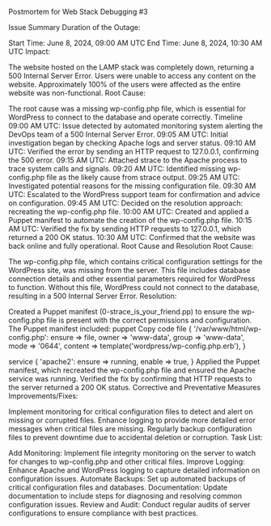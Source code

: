 
Postmortem for Web Stack Debugging #3

Issue Summary
Duration of the Outage:

Start Time: June 8, 2024, 09:00 AM UTC
End Time: June 8, 2024, 10:30 AM UTC
Impact:

The website hosted on the LAMP stack was completely down, returning a 500 Internal Server Error.
Users were unable to access any content on the website.
Approximately 100% of the users were affected as the entire website was non-functional.
Root Cause:

The root cause was a missing wp-config.php file, which is essential for WordPress to connect to the database and operate correctly.
Timeline
09:00 AM UTC: Issue detected by automated monitoring system alerting the DevOps team of a 500 Internal Server Error.
09:05 AM UTC: Initial investigation began by checking Apache logs and server status.
09:10 AM UTC: Verified the error by sending an HTTP request to 127.0.0.1, confirming the 500 error.
09:15 AM UTC: Attached strace to the Apache process to trace system calls and signals.
09:20 AM UTC: Identified missing wp-config.php file as the likely cause from strace output.
09:25 AM UTC: Investigated potential reasons for the missing configuration file.
09:30 AM UTC: Escalated to the WordPress support team for confirmation and advice on configuration.
09:45 AM UTC: Decided on the resolution approach: recreating the wp-config.php file.
10:00 AM UTC: Created and applied a Puppet manifest to automate the creation of the wp-config.php file.
10:15 AM UTC: Verified the fix by sending HTTP requests to 127.0.0.1, which returned a 200 OK status.
10:30 AM UTC: Confirmed that the website was back online and fully operational.
Root Cause and Resolution
Root Cause:

The wp-config.php file, which contains critical configuration settings for the WordPress site, was missing from the server. This file includes database connection details and other essential parameters required for WordPress to function. Without this file, WordPress could not connect to the database, resulting in a 500 Internal Server Error.
Resolution:

Created a Puppet manifest (0-strace_is_your_friend.pp) to ensure the wp-config.php file is present with the correct permissions and configuration.
The Puppet manifest included:
puppet
Copy code
file { '/var/www/html/wp-config.php':
  ensure  => file,
  owner   => 'www-data',
  group   => 'www-data',
  mode    => '0644',
  content => template('wordpress/wp-config.php.erb'),
}

service { 'apache2':
  ensure => running,
  enable => true,
}
Applied the Puppet manifest, which recreated the wp-config.php file and ensured the Apache service was running.
Verified the fix by confirming that HTTP requests to the server returned a 200 OK status.
Corrective and Preventative Measures
Improvements/Fixes:

Implement monitoring for critical configuration files to detect and alert on missing or corrupted files.
Enhance logging to provide more detailed error messages when critical files are missing.
Regularly backup configuration files to prevent downtime due to accidental deletion or corruption.
Task List:

Add Monitoring: Implement file integrity monitoring on the server to watch for changes to wp-config.php and other critical files.
Improve Logging: Enhance Apache and WordPress logging to capture detailed information on configuration issues.
Automate Backups: Set up automated backups of critical configuration files and databases.
Documentation: Update documentation to include steps for diagnosing and resolving common configuration issues.
Review and Audit: Conduct regular audits of server configurations to ensure compliance with best practices.
